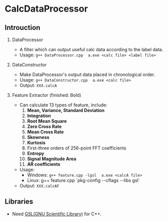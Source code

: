 # CalcDataProcessor

## Introuction
1. DataProcessor  
	+ A filter which can output useful calc data according to the label data.  
	+ Usage: `g++ DataProcessor.cpp` &nbsp;&nbsp;&nbsp;`a.exe <calc file> <label file>`
   
2. DataConstructor  
	+ Make DataProcessor's output data placed in chronological order.  
	+ Usage: `g++ DataConstructor.cpp` &nbsp;&nbsp;&nbsp;`a.exe <calc file>`  
	+ Output:  `XXX.calcA`  
    
3. Feature Extractor (finished: Bold)
    + Can calculate 13 types of feature, include:
    	1. **Mean, Variance, Standard Deviation**
		4. **Integration**
		5. **Root Mean Square**
		6. **Zero Cross Rate**
		7. **Mean Cross Rate**
		8. **Skewness**
		9. **Kurtosis**
		10. First-three orders of 256-point FFT coefficients
		11. **Entropy**
		12. **Signal Magnitude Area**
		13. **AR coefficients**
	+ Usage: 
		+ Windows: `g++ feature.cpp -lgsl` &nbsp;&nbsp;&nbsp;`a.exe <calcA file>`
		+ Linux: g++ feature.cpp \`pkg-config --cflags --libs gsl\`
	+ Output:  `XXX.calcAF`  
	
## Libraries
+ Need [GSL(GNU Scientific Library)](https://www.gnu.org/software/gsl/) for C++.
